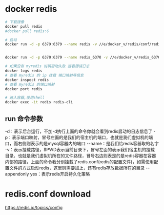 # docker redis

```bash
# 下载镜像
docker pull redis
#docker pull redis:6

# 启动
docker run -d -p 6379:6379 --name redis -v //e/docker_v/redis/conf/redis.conf:/etc/redis/redis.conf -v //e/docker_v/redis/data:/data redis redis-server /etc/redis/redis.conf --appendonly yes


docker run -d -p 6370:6379 --name redis_6370 -v //e/docker_v/redis_6370/conf/redis.conf:/etc/redis/redis.conf redis redis-server /etc/redis/redis.conf

# 如果没有 myredis 说明启动失败 查看错误日志
docker logs redis
# 查看 myredis 的 ip 挂载 端口映射等信息
docker inspect redis
# 查看 myredis 的端口映射
docker port redis

# 进入容器,使用shell
docker exec -it redis redis-cli

```
## run 命令参数
-d：表示后台运行，不加-d执行上面的命令你就会看到redis启动的日志信息了
-p：表示端口映射，冒号左面的是我们的宿主机的端口，也就是我们虚拟机的端口，而右侧则表示的是mysql容器内的端口
--name：是我们给redis容器取的名字
-v：表示挂载路径，$PWD表示当前目录下，冒号左面的表示我们宿主机的挂载目录，也就是我们虚拟机所在的文件路径，冒号右边则表是的是redis容器在容器内部的路径，上面的命令我分别挂载了redis.conf(redis的配置文件)，如需使用配置文件的方式启动redis，这里则需要加上，还有redis存放数据所在的目录
--appendonly yes：表示redis开启持久化策略


# redis.conf download
https://redis.io/topics/config
